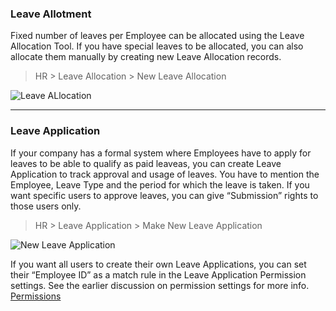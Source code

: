 ### Leave Allotment

Fixed number of leaves per Employee can be allocated using the Leave
Allocation Tool. If you have special leaves to be allocated, you can also
allocate them manually by creating new Leave Allocation records.

> HR > Leave Allocation > New Leave Allocation

![Leave ALlocation](assets/manual_erpnext_com/old_images/erpnext/leave-allocation.png)

* * *

### Leave Application

If your company has a formal system where Employees have to apply for leaves
to be able to qualify as paid leaveas, you can create Leave Application to
track approval and usage of leaves. You have to mention the Employee, Leave
Type and the period for which the leave is taken. If you want specific users
to approve leaves, you can give “Submission” rights to those users only.

> HR > Leave Application > Make New Leave Application

![New Leave Application](assets/manual_erpnext_com/old_images/erpnext/new-leave-application.png)

If you want all users to create their own Leave Applications, you can set
their “Employee ID” as a match rule in the Leave Application Permission
settings. See the earlier discussion on permission settings for more info.
[Permissions](/contents/setting-up/permissions)

